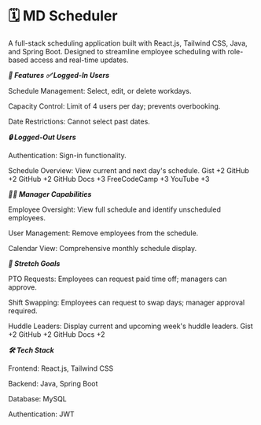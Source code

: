 # 🗓️ MD Scheduler

A full-stack scheduling application built with React.js, Tailwind CSS, Java, and Spring Boot. Designed to streamline employee scheduling with role-based access and real-time updates.

***🚀 Features***
***✅ Logged-In Users***

Schedule Management: Select, edit, or delete workdays.

Capacity Control: Limit of 4 users per day; prevents overbooking.

Date Restrictions: Cannot select past dates.


***🔒 Logged-Out Users***

Authentication: Sign-in functionality.

Schedule Overview: View current and next day's schedule.
Gist
+2
GitHub
+2
GitHub
+2
GitHub Docs
+3
FreeCodeCamp
+3
YouTube
+3

***👨‍💼 Manager Capabilities***

Employee Oversight: View full schedule and identify unscheduled employees.

User Management: Remove employees from the schedule.

Calendar View: Comprehensive monthly schedule display.

***🎯 Stretch Goals***

PTO Requests: Employees can request paid time off; managers can approve.

Shift Swapping: Employees can request to swap days; manager approval required.

Huddle Leaders: Display current and upcoming week's huddle leaders.
Gist
+2
GitHub
+2
GitHub Docs
+2

***🛠️ Tech Stack***

Frontend: React.js, Tailwind CSS

Backend: Java, Spring Boot

Database: MySQL

Authentication: JWT
